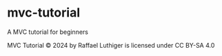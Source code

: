 # mvc-tutorial
A MVC tutorial for beginners

 MVC Tutorial © 2024 by Raffael Luthiger is licensed under CC BY-SA 4.0 
